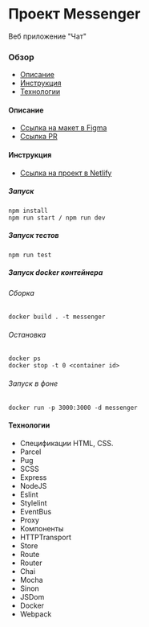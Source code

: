 # Проект Messenger
  Веб приложение "Чат"

### Обзор
* [Описание](#description)
* [Инструкция](#instructions)
* [Технологии](#technologies)

#### <a name="description">Описание</a>
* [Ссылка на макет в Figma](https://www.figma.com/file/24EUnEHGEDNLdOcxg7ULwV/Chat?node-id=0%3A1)
* [Ссылка PR](https://github.com/alexandrprokhorov1988/middle.messenger.praktikum.yandex/pull/4)

#### <a name="instructions">Инструкция</a>
* [Ссылка на проект в Netlify](https://stupefied-leavitt-443f70.netlify.app)

##### Запуск

```
npm install
npm run start / npm run dev
```

##### Запуск тестов

```
npm run test
```

##### Запуск docker контейнера

###### Сборка
```
docker build . -t messenger
```

###### Остановка

```
docker ps
docker stop -t 0 <container id>
```

###### Запуск в фоне

```
docker run -p 3000:3000 -d messenger
```

#### <a name="technologies">Технологии</a>
* Спецификации HTML, CSS.
* Parcel
* Pug
* SCSS
* Express
* NodeJS
* Eslint
* Stylelint
* EventBus
* Proxy
* Компоненты
* HTTPTransport
* Store
* Route
* Router
* Chai
* Mocha
* Sinon
* JSDom
* Docker
* Webpack
